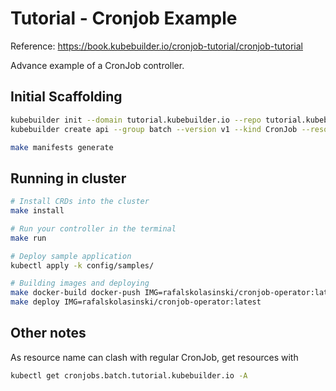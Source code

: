 # Tutorial - Cronjob Example

Reference: https://book.kubebuilder.io/cronjob-tutorial/cronjob-tutorial

Advance example of a CronJob controller.

## Initial Scaffolding

```bash
kubebuilder init --domain tutorial.kubebuilder.io --repo tutorial.kubebuilder.io/cronjob
kubebuilder create api --group batch --version v1 --kind CronJob --resource --controller

make manifests generate
```

## Running in cluster

```bash
# Install CRDs into the cluster
make install

# Run your controller in the terminal
make run

# Deploy sample application
kubectl apply -k config/samples/

# Building images and deploying
make docker-build docker-push IMG=rafalskolasinski/cronjob-operator:latest
make deploy IMG=rafalskolasinski/cronjob-operator:latest
```

## Other notes

As resource name can clash with regular CronJob, get resources with
```bash
kubectl get cronjobs.batch.tutorial.kubebuilder.io -A
```

